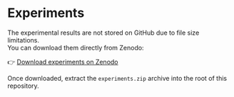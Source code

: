 # Experiments

The experimental results are not stored on GitHub due to file size limitations.  
You can download them directly from Zenodo:

👉 [Download experiments on Zenodo](https://doi.org/10.5281/zenodo.17137746)  

Once downloaded, extract the `experiments.zip` archive into the root of this repository.
